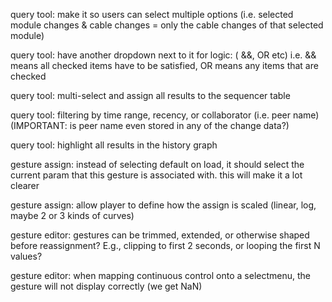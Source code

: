 query tool: make it so users can select multiple options (i.e. selected module changes & cable changes = only the cable changes of that selected module)

query tool: have another dropdown next to it for logic: ( &&, OR etc) i.e. && means all checked items have to be satisfied, OR means any items that are checked

query tool: multi-select and assign all results to the sequencer table

query tool: filtering by time range, recency, or collaborator (i.e. peer name) (IMPORTANT: is peer name even stored in any of the change data?)

query tool: highlight all results in the history graph

gesture assign: instead of selecting default on load, it should select the current param that this gesture is associated with. this will make it a lot clearer

gesture assign: allow player to define how the assign is scaled (linear, log, maybe 2 or 3 kinds of curves)

gesture editor: gestures can be trimmed, extended, or otherwise shaped before reassignment? E.g., clipping to first 2 seconds, or looping the first N values?

gesture editor: when mapping continuous control onto a selectmenu, the gesture will not display correctly (we get NaN)